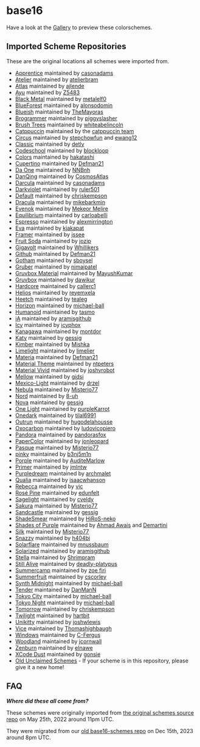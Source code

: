 # base16

Have a look at the
[Gallery](https://tinted-theming.github.io/base16-gallery/) to preview these colorschemes.

## Imported Scheme Repositories

These are the original locations all schemes were imported from.

* [Apprentice](https://github.com/casonadams/base16-apprentice-scheme) maintained by [casonadams](https://github.com/casonadams)
* [Atelier](https://github.com/atelierbram/base16-atelier-schemes) maintained by [atelierbram](https://github.com/atelierbram)
* [Atlas](https://github.com/ajlende/base16-atlas-scheme) maintained by [ajlende](https://github.com/ajlende)
* [Ayu](https://github.com/Z5483/base16-ayu-scheme) maintained by [Z5483](https://github.com/Z5483)
* [Black Metal](https://github.com/metalelf0/base16-black-metal-scheme) maintained by [metalelf0](https://github.com/metalelf0)
* [BlueForest](https://github.com/alonsodomin/base16-blueforest-scheme) maintained by [alonsodomin](https://github.com/alonsodomin)
* [Blueish](https://github.com/TheMayoras/base16-blueish-scheme) maintained by [TheMayoras](https://github.com/TheMayoras)
* [Brogrammer](https://github.com/piggyslasher/base16-brogrammer-scheme) maintained by [piggyslasher](https://github.com/piggyslasher)
* [Brush Trees](https://github.com/whiteabelincoln/base16-brushtrees-scheme) maintained by [whiteabelincoln](https://github.com/whiteabelincoln)
* [Catppuccin](https://github.com/catppuccin/base16) maintained by the [catppuccin team](https://github.com/catppuccin)
* [Circus](https://github.com/stepchowfun/base16-circus-scheme) maintained by [stepchowfun](https://github.com/stepchowfun) and [ewang12](https://github.com/ewang12)
* [Classic](https://github.com/detly/base16-classic-scheme) maintained by [detly](https://github.com/detly)
* [Codeschool](https://github.com/blockloop/base16-codeschool-scheme) maintained by [blockloop](https://github.com/blockloop)
* [Colors](https://github.com/hakatashi/base16-colors-scheme) maintained by [hakatashi](https://github.com/hakatashi)
* [Cupertino](https://github.com/Defman21/base16-cupertino) maintained by [Defman21](https://github.com/Defman21)
* [Da One](https://github.com/NNBnh/base16-da-one-schemes) maintained by [NNBnh](https://github.com/NNBnh)
* [DanQing](https://github.com/CosmosAtlas/base16-danqing-scheme) maintained by [CosmosAtlas](https://github.com/CosmosAtlas)
* [Darcula](https://github.com/casonadams/base16-darcula-scheme) maintained by [casonadams](https://github.com/casonadams)
* [Darkviolet](https://github.com/ruler501/base16-darkviolet-scheme) maintained by [ruler501](https://github.com/ruler501)
* [Default](https://github.com/chriskempson/base16-default-scheme) maintained by [chriskempson](https://github.com/chriskempson)
* [Dracula](https://github.com/dracula/base16-dracula-scheme) maintained by [mikebarkmin](https://github.com/mikebarkmin)
* [Evenok](https://codeberg.org/mekeor/emacs-evenok-themes) maintained by [Mekeor Melire](https://codeberg.org/mekeor)
* [Equilibrium](https://github.com/carloabelli/base16-equilibrium-scheme) maintained by [carloabelli](https://github.com/carloabelli)
* [Espresso](https://github.com/alexmirrington/base16-espresso-scheme) maintained by [alexmirrington](https://github.com/alexmirrington)
* [Eva](https://github.com/kjakapat/base16-eva-scheme) maintained by [kjakapat](https://github.com/kjakapat)
* [Framer](https://github.com/jssee/base16-framer-scheme) maintained by [jssee](https://github.com/jssee)
* [Fruit Soda](https://github.com/jozip/base16-fruit-soda-scheme) maintained by [jozip](https://github.com/jozip)
* [Gigavolt](https://github.com/Whillikers/base16-gigavolt-scheme) maintained by [Whillikers](https://github.com/Whillikers)
* [Github](https://github.com/Defman21/base16-github-scheme) maintained by [Defman21](https://github.com/Defman21)
* [Gotham](https://github.com/sboysel/base16-gotham-scheme) maintained by [sboysel](https://github.com/sboysel)
* [Gruber](https://github.com/nimaipatel/base16-gruber) maintained by [nimaipatel](https://github.com/nimaipatel)
* [Gruvbox Material](https://github.com/MayushKumar/base16-gruvbox-material-scheme) maintained by [MayushKumar](https://github.com/MayushKumar)
* [Gruvbox](https://github.com/dawikur/base16-gruvbox-scheme) maintained by [dawikur](https://github.com/dawikur)
* [Hardcore](https://github.com/callerc1/base16-hardcore-scheme) maintained by [callerc1](https://github.com/callerc1)
* [Helios](https://github.com/reyemxela/base16-helios-scheme) maintained by [reyemxela](https://github.com/reyemxela)
* [Heetch](https://github.com/tealeg/base16-heetch-scheme) maintained by [tealeg](https://github.com/tealeg)
* [Horizon](https://git.michaelball.name/base16-horizon-scheme) maintained by [michael-ball](https://git.michaelball.name)
* [Humanoid](https://github.com/humanoid-colors/base16-humanoid-schemes) maintained by [tasmo](https://github.com/tasmo)
* [iA](https://github.com/aramisgithub/base16-ia-scheme) maintained by [aramisgithub](https://github.com/aramisgithub)
* [Icy](https://github.com/icyphox/base16-icy-scheme) maintained by [icyphox](https://github.com/icyphox)
* [Kanagawa](https://github.com/montdor/base16-kanagawa-theme) maintained by [montdor](https://github.com/montdor)
* [Katy](https://github.com/gessig/base16-katy-scheme) maintained by [gessig](https://github.com/gessig)
* [Kimber](https://github.com/akhsiM/base16-kimber-scheme) maintained by [Mishka](https://github.com/akhsiM)
* [Limelight](https://github.com/limelier/base16-limelight-scheme) maintained by [limelier](https://github.com/limelier)
* [Materia](https://github.com/Defman21/base16-materia) maintained by [Defman21](https://github.com/Defman21)
* [Material Theme](https://github.com/ntpeters/base16-materialtheme-scheme) maintained by [ntpeters](https://github.com/ntpeters)
* [Material Vivid](https://github.com/joshyrobot/base16-material-vivid-scheme) maintained by [joshyrobot](https://github.com/joshyrobot)
* [Mellow](https://github.com/gidsi/base16-mellow-scheme) maintained by [gidsi](https://github.com/gidsi)
* [Mexico-Light](https://github.com/drzel/base16-mexico-light-scheme) maintained by [drzel](https://github.com/drzel)
* [Nebula](https://github.com/Misterio77/base16-nebula-scheme) maintained by [Misterio77](https://github.com/Misterio77)
* [Nord](https://github.com/8-uh/base16-nord-scheme) maintained by [8-uh](https://github.com/8-uh)
* [Nova](https://github.com/gessig/base16-nova-scheme) maintained by [gessig](https://github.com/gessig)
* [One Light](https://github.com/purpleKarrot/base16-one-light-scheme) maintained by [purpleKarrot](https://github.com/purpleKarrot)
* [Onedark](https://github.com/tilal6991/base16-onedark-scheme) maintained by [tilal6991](https://github.com/tilal6991)
* [Outrun](https://github.com/hugodelahousse/base16-outrun-schemes) maintained by [hugodelahousse](https://github.com/hugodelahousse)
* [Oxocarbon](https://github.com/nyoom-engineering/base16-oxocarbon) maintained by [ludovicopiero](https://github.com/ludovicopiero)
* [Pandora](https://github.com/pandorasfox/base16-pandora-scheme) maintained by [pandorasfox](https://github.com/pandorasfox)
* [PaperColor](https://github.com/jonleopard/base16-papercolor-scheme) maintained by [jonleopard](https://github.com/jonleopard)
* [Pasque](https://github.com/Misterio77/base16-pasque-scheme) maintained by [Misterio77](https://github.com/Misterio77)
* [pinky](https://github.com/b3nj5m1n/base16-pinky-scheme) maintained by [b3nj5m1n](https://github.com/b3nj5m1n)
* [Porple](https://github.com/AuditeMarlow/base16-porple-scheme) maintained by [AuditeMarlow](https://github.com/AuditeMarlow)
* [Primer](https://github.com/jmlntw/base16-primer-scheme) maintained by [jmlntw](https://github.com/jmlntw)
* [Purpledream](https://github.com/archmalet/base16-purpledream-scheme) maintained by [archmalet](https://github.com/archmalet)
* [Qualia](https://github.com/isaacwhanson/base16-qualia-scheme) maintained by [isaacwhanson](https://github.com/isaacwhanson)
* [Rebecca](https://github.com/vic/base16-rebecca) maintained by [vic](https://github.com/vic)
* [Rosé Pine](https://github.com/edunfelt/base16-rose-pine-scheme) maintained by [edunfelt](https://github.com/edunfelt)
* [Sagelight](https://github.com/cveldy/base16-sagelight-scheme) maintained by [cveldy](https://github.com/cveldy)
* [Sakura](https://github.com/Misterio77/base16-sakura-scheme) maintained by [Misterio77](https://github.com/Misterio77)
* [Sandcastle](https://github.com/gessig/base16-sandcastle-scheme) maintained by [gessig](https://github.com/gessig)
* [ShadeSmear](https://github.com/HiRoS-neko/base16-shadesmear-scheme) maintained by [HiRoS-neko](https://github.com/HiRoS-neko)
* [Shades of Purple](https://github.com/ahmadawais/base16-shades-of-purple) maintained by [Ahmad Awais](https://github.com/ahmadawais) and [Demartini](https://github.com/demartini)
* [Silk](https://github.com/Misterio77/base16-silk-scheme) maintained by [Misterio77](https://github.com/misterio77)
* [Snazzy](https://github.com/h404bi/base16-snazzy-scheme) maintained by [h404bi](https://github.com/h404bi)
* [Solarflare](https://github.com/mnussbaum/base16-solarflare-scheme) maintained by [mnussbaum](https://github.com/mnussbaum)
* [Solarized](https://github.com/aramisgithub/base16-solarized-scheme) maintained by [aramisgithub](https://github.com/aramisgithub)
* [Stella](https://github.com/Shrimpram/base16-stella-scheme) maintained by [Shrimpram](https://github.com/shrimpram/)
* [Still Alive](https://github.com/deadly-platypus/base16-still-alive-scheme) maintained by [deadly-platypus](https://github.com/deadly-platypus)
* [Summercamp](https://github.com/zoefiri/base16-summercamp) maintained by [zoe firi](https://github.com/zoefiri)
* [Summerfruit](https://github.com/cscorley/base16-summerfruit-scheme) maintained by [cscorley](https://github.com/cscorley)
* [Synth Midnight](https://git.michaelball.name/base16-synth-midnight-scheme) maintained by [michael-ball](https://git.michaelball.name)
* [Tender](https://github.com/DanManN/base16-tender-scheme) maintained by [DanManN](https://github.com/DanManN)
* [Tokyo City](https://git.michaelball.name/gid/base16-tokyo-city-scheme) maintained by [michael-ball](https://git.michaelball.name)
* [Tokyo Night](https://git.michaelball.name/gid/base16-tokyo-night-scheme) maintained by [michael-ball](https://git.michaelball.name)
* [Tomorrow](https://github.com/chriskempson/base16-tomorrow-scheme) maintained by [chriskempson](https://github.com/chriskempson)
* [Twilight](https://github.com/hartbit/base16-twilight-scheme) maintained by [hartbit](https://github.com/hartbit)
* [Unikitty](https://github.com/joshwlewis/base16-unikitty) maintained by [joshwlewis](https://github.com/joshwlewis)
* [Vice](https://github.com/Thomashighbaugh/base16-vice-scheme) maintained by [Thomashighbaugh](https://github.com/Thomashighbaugh)
* [Windows](https://github.com/C-Fergus/base16-windows-scheme) maintained by [C-Fergus](https://github.com/C-Fergus)
* [Woodland](https://github.com/jcornwall/base16-woodland-scheme) maintained by [jcornwall](https://github.com/jcornwall)
* [Zenburn](https://github.com/elnawe/base16-zenburn-scheme) maintained by [elnawe](https://github.com/elnawe)
* [XCode Dust](https://github.com/gonsie/base16-xcode-dusk-scheme) maintained by [gonsie](https://github.com/gonsie)
* [Old Unclaimed Schemes](https://github.com/chriskempson/base16-unclaimed-schemes) - If your scheme is in this repository, please give it a new home!

## FAQ

***Where did these all come from?***

These schemes were originally imported from [the original schemes source repo](https://github.com/chriskempson/base16-schemes-source) on May 25th, 2022 around 11pm UTC.

They were migrated from our [old base16-schemes repo](https://github.com/tinted-theming/base16-schemes) on Dec 15th, 2023 around 8pm UTC.
